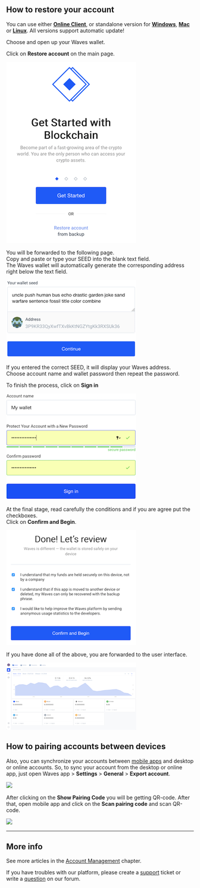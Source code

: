 ## How to restore your account

You can use either [**Online Client**](https://client.wavesplatform.com), or standalone version for [**Windows**](https://wavesplatform.com/WavesClient-win.zip), [**Mac**](https://wavesplatform.com/WavesClient-mac.dmg) or [**Linux**](https://wavesplatform.com/WavesClient-linux.deb). All versions support automatic update!

Choose and open up your Waves wallet.

Click on **Restore account** on the main page.

![](/_assets/account_restoring_01.png)

You will be forwarded to the following page.  
Copy and paste or type your SEED into the blank text field.  
The Waves wallet will automatically generate the corresponding address right below the text field.

![](/_assets/account_restoring_02.png)

If you entered the correct SEED, it will display your Waves address.  
Choose account name and wallet password then repeat the password.

To finish the process, click on **Sign in**

![](/_assets/account_restoring_003.png)

At the final stage, read carefully the conditions and if you are agree put the checkboxes.  
Click on **Confirm and Begin**.

![](/_assets/account_restoring_04.png)

If you have done all of the above, you are forwarded to the user interface.

![](/_assets/account_restoring_05.png)

## How to pairing accounts between devices

Also, you can synchronize your accounts between [mobile apps](en/waves-client/mobile-apps.md) and desktop or online accounts. So, to sync your account from the desktop or online app, just open Waves app &gt; **Settings** &gt; **General** &gt; **Export account**.

![](/_assets/account_restoring_06.png)

After clicking on the **Show Pairing Code** you will be getting QR-code. After that, open mobile app and click on the **Scan pairing code** and scan QR-code.

![](/_assets/account_restoring_07.png)

---

## More info

See more articles in the [Account Management](/waves-client/account-management.md) chapter.

If you have troubles with our platform, please create a [support](https://support.wavesplatform.com/) ticket or write a [question](https://forum.wavesplatform.com/) on our forum.
